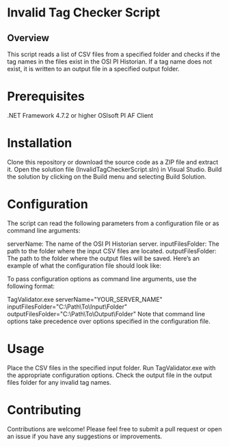 # Invalid Tag Checker Script

## Overview
This script reads a list of CSV files from a specified folder and checks if the tag names in the files exist in the OSI PI Historian. If a tag name does not exist, it is written to an output file in a specified output folder.

# Prerequisites
.NET Framework 4.7.2 or higher
OSIsoft PI AF Client

# Installation
Clone this repository or download the source code as a ZIP file and extract it.
Open the solution file (InvalidTagCheckerScript.sln) in Visual Studio.
Build the solution by clicking on the Build menu and selecting Build Solution.

# Configuration
The script can read the following parameters from a configuration file or as command line arguments:

serverName: The name of the OSI PI Historian server.
inputFilesFolder: The path to the folder where the input CSV files are located.
outputFilesFolder: The path to the folder where the output files will be saved.
Here’s an example of what the configuration file should look like:

<?xml version="1.0" encoding="utf-8" ?>
<configuration>
    <startup> 
        <supportedRuntime version="v4.0" sku=".NETFramework,Version=v4.7.2" />
    </startup>
	<appSettings>
		<add key="serverName" value="YOUR_SERVER_NAME"/>
		<add key="inputFilesFolder" value="C:\Path\To\Input\Folder"/>
		<add key="outputFilesFolder" value="C:\Path\To\Output\Folder"/>
	</appSettings>
</configuration>
To pass configuration options as command line arguments, use the following format:

TagValidator.exe serverName="YOUR_SERVER_NAME" inputFilesFolder="C:\Path\To\Input\Folder" outputFilesFolder="C:\Path\To\Output\Folder"
Note that command line options take precedence over options specified in the configuration file.

# Usage
Place the CSV files in the specified input folder.
Run TagValidator.exe with the appropriate configuration options.
Check the output file in the output files folder for any invalid tag names.

# Contributing
Contributions are welcome! Please feel free to submit a pull request or open an issue if you have any suggestions or improvements.
